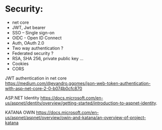 # Security:

-	net core
-	JWT, Jwt bearer
-	SSO – Single sign-on
-	OIDC - Open ID Connect
-	Auth, OAuth 2.0
-	Two way authentication ?
-	Federated security ?
-	RSA, SHA 256, private public key ...
-	Cookies
-	CORS

JWT authentication in net core
https://medium.com/@evandro.ggomes/json-web-token-authentication-with-asp-net-core-2-0-b074b0cfc870

ASP.NET Identity
https://docs.microsoft.com/en-us/aspnet/identity/overview/getting-started/introduction-to-aspnet-identity.

KATANA OWIN
https://docs.microsoft.com/en-us/aspnet/aspnet/overview/owin-and-katana/an-overview-of-project-katana
